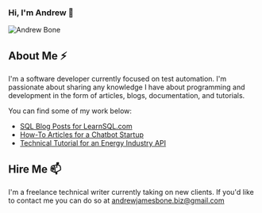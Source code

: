### Hi, I'm Andrew 👋

<!--
**andrew-devs/andrew-devs** is a ✨ _special_ ✨ repository because its `README.md` (this file) appears on your GitHub profile.

Here are some ideas to get you started:

- 🔭 I’m currently working on ...
- 🌱 I’m currently learning ...
- 👯 I’m looking to collaborate on ...
- 🤔 I’m looking for help with ...
- 💬 Ask me about ...
- 📫 How to reach me: ...
- 😄 Pronouns: ...
- ⚡ Fun fact: ...
-->
![Andrew Bone](https://user-images.githubusercontent.com/29408155/148220830-ad9f7ff8-47d9-4ee9-8b48-ddc5efda5fd6.png)


## About Me ⚡
I'm a software developer currently focused on test automation. I'm passionate about sharing any knowledge I have about programming and development in the form of articles, blogs, documentation, and tutorials. 

You can find some of my work below:
- [SQL Blog Posts for LearnSQL.com](https://learnsql.com/authors/andrew-bone/)
- [How-To Articles for a Chatbot Startup](https://dev.to/andybone)
- [Technical Tutorial for an Energy Industry API](https://developer.genability.com/tutorials/which-tariff/)


## Hire Me 📫
I'm a freelance technical writer currently taking on new clients. If you'd like to contact me you can do so at andrewjamesbone.biz@gmail.com
